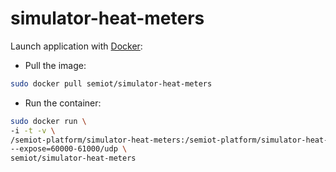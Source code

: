 # simulator-heat-meters

Launch application with [Docker](https://www.docker.com/):

* Pull the image:
```bash
sudo docker pull semiot/simulator-heat-meters
```
* Run the container:
```bash
sudo docker run \
-i -t -v \
/semiot-platform/simulator-heat-meters:/semiot-platform/simulator-heat-meters \
--expose=60000-61000/udp \
semiot/simulator-heat-meters
```
  

